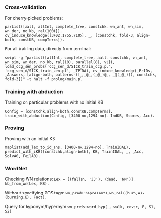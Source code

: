 ### Cross-validation

For cherry-picked problems:
```
parList([aall, allInt, complete_tree, constchk, wn_ant, wn_sim, wn_der, no_kb, ral(100)]).
cv_induce_knowledge([3702,1755,7105], _, [constchk, fold-3, align-both, constKB, compTerms]).
```

For all training data, directly from terminal:
```
swipl -g "parList([allInt, complete_tree, aall, constchk, wn_ant, wn_sim, wn_der, no_kb, ral(10), parallel(8), v1]), load_ccg_sen_probs('ccg_sen_d/SICK_train_ccg.pl', 'ccg_sen_d/SICK_train_sen.pl', _TPIDA), cv_induce_knowledge(_PrIDs, _Answers, [align-both, patterns-([_,_@_,(_@_)@_, _@(_@_)]), constchk, fold-3])" -t halt -f prolog/main.pl
```

### Training with abduction

Training on particular problems with no initial KB
```
Config = [constchk,align-both,constKB,compTerms], train_with_abduction(Config, [3400-no,1294-no], IndKB, Scores, Acc).
```

### Proving
Proving with an initial KB
```
maplist(add_lex_to_id_ans, [3400-no,1294-no], TrainIDAL), predict_with_iKB([constchk,align-both], KB, TrainIDAL, _, _Acc, SolvA0, FailA0).
```


### WordNet

Checking WN relations:
`Lex = [(fallen, 'JJ'), (dead, 'NN')], kb_from_wn(Lex, KB).`

Without specifying POS tags:
`wn_preds:represents_wn_rel((burn,A)-(burning,B), Fact).`

Query for hyponym/hypernym
`wn_preds:word_hyp(_, walk, cover, P, S1, S2)`
